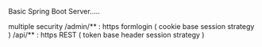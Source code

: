 Basic Spring Boot Server.....

multiple security
/admin/** : https formlogin ( cookie base session strategy )
/api/**   : https REST      ( token base header session strategy )
